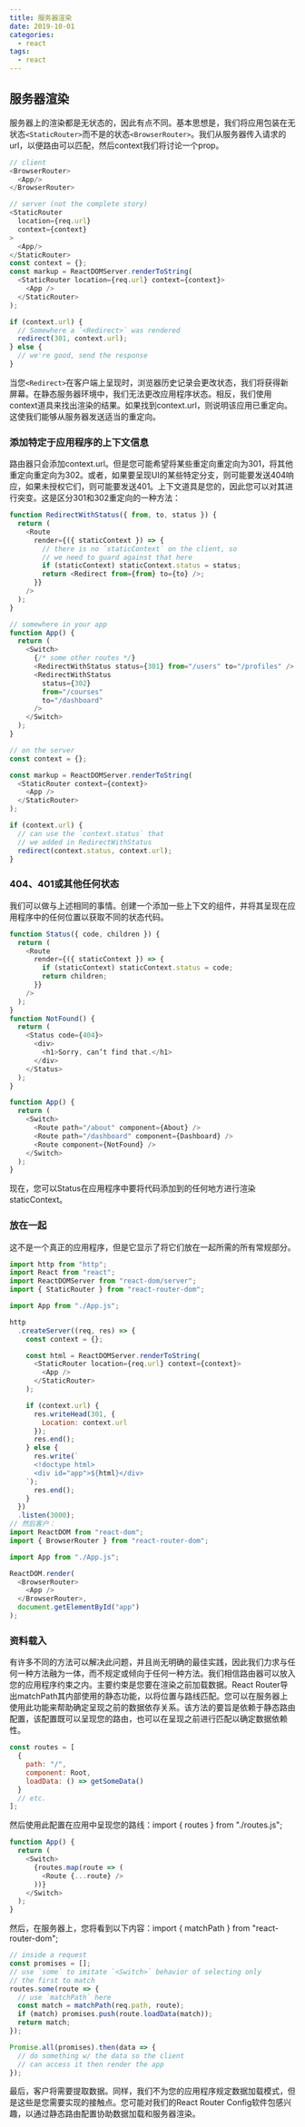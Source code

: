 ```yaml
---
title: 服务器渲染
date: 2019-10-01
categories:
  - react
tags:
  - react
---
```


## 服务器渲染

服务器上的渲染都是无状态的，因此有点不同。基本思想是，我们将应用包装在无状态`<StaticRouter>`而不是的状态`<BrowserRouter>`。我们从服务器传入请求的url，以便路由可以匹配，然后context我们将讨论一个prop。
```js
// client
<BrowserRouter>
  <App/>
</BrowserRouter>

// server (not the complete story)
<StaticRouter
  location={req.url}
  context={context}
>
  <App/>
</StaticRouter>
const context = {};
const markup = ReactDOMServer.renderToString(
  <StaticRouter location={req.url} context={context}>
    <App />
  </StaticRouter>
);

if (context.url) {
  // Somewhere a `<Redirect>` was rendered
  redirect(301, context.url);
} else {
  // we're good, send the response
}
```
当您`<Redirect>`在客户端上呈现时，浏览器历史记录会更改状态，我们将获得新屏幕。在静态服务器环境中，我们无法更改应用程序状态。相反，我们使用context道具来找出渲染的结果。如果找到context.url，则说明该应用已重定向。这使我们能够从服务器发送适当的重定向。

### 添加特定于应用程序的上下文信息

路由器只会添加context.url。但是您可能希望将某些重定向重定向为301，将其他重定向重定向为302。或者，如果要呈现UI的某些特定分支，则可能要发送404响应，如果未授权它们，则可能要发送401。上下文道具是您的，因此您可以对其进行突变。这是区分301和302重定向的一种方法：
```js
function RedirectWithStatus({ from, to, status }) {
  return (
    <Route
      render={({ staticContext }) => {
        // there is no `staticContext` on the client, so
        // we need to guard against that here
        if (staticContext) staticContext.status = status;
        return <Redirect from={from} to={to} />;
      }}
    />
  );
}

// somewhere in your app
function App() {
  return (
    <Switch>
      {/* some other routes */}
      <RedirectWithStatus status={301} from="/users" to="/profiles" />
      <RedirectWithStatus
        status={302}
        from="/courses"
        to="/dashboard"
      />
    </Switch>
  );
}

// on the server
const context = {};

const markup = ReactDOMServer.renderToString(
  <StaticRouter context={context}>
    <App />
  </StaticRouter>
);

if (context.url) {
  // can use the `context.status` that
  // we added in RedirectWithStatus
  redirect(context.status, context.url);
}
```
### 404、401或其他任何状态

我们可以做与上述相同的事情。创建一个添加一些上下文的组件，并将其呈现在应用程序中的任何位置以获取不同的状态代码。
```js
function Status({ code, children }) {
  return (
    <Route
      render={({ staticContext }) => {
        if (staticContext) staticContext.status = code;
        return children;
      }}
    />
  );
}
function NotFound() {
  return (
    <Status code={404}>
      <div>
        <h1>Sorry, can’t find that.</h1>
      </div>
    </Status>
  );
}

function App() {
  return (
    <Switch>
      <Route path="/about" component={About} />
      <Route path="/dashboard" component={Dashboard} />
      <Route component={NotFound} />
    </Switch>
  );
}
```
现在，您可以Status在应用程序中要将代码添加到的任何地方进行渲染staticContext。

### 放在一起
这不是一个真正的应用程序，但是它显示了将它们放在一起所需的所有常规部分。

```js
import http from "http";
import React from "react";
import ReactDOMServer from "react-dom/server";
import { StaticRouter } from "react-router-dom";

import App from "./App.js";

http
  .createServer((req, res) => {
    const context = {};

    const html = ReactDOMServer.renderToString(
      <StaticRouter location={req.url} context={context}>
        <App />
      </StaticRouter>
    );

    if (context.url) {
      res.writeHead(301, {
        Location: context.url
      });
      res.end();
    } else {
      res.write(`
      <!doctype html>
      <div id="app">${html}</div>
    `);
      res.end();
    }
  })
  .listen(3000);
// 然后客户：
import ReactDOM from "react-dom";
import { BrowserRouter } from "react-router-dom";

import App from "./App.js";

ReactDOM.render(
  <BrowserRouter>
    <App />
  </BrowserRouter>,
  document.getElementById("app")
);
```
### 资料载入
有许多不同的方法可以解决此问题，并且尚无明确的最佳实践，因此我们力求与任何一种方法融为一体，而不规定或倾向于任何一种方法。我们相信路由器可以放入您的应用程序约束之内。主要约束是您要在渲染之前加载数据。React Router导出matchPath其内部使用的静态功能，以将位置与路线匹配。您可以在服务器上使用此功能来帮助确定呈现之前的数据依存关系。该方法的要旨是依赖于静态路由配置，该配置既可以呈现您的路由，也可以在呈现之前进行匹配以确定数据依赖性。

```js
const routes = [
  {
    path: "/",
    component: Root,
    loadData: () => getSomeData()
  }
  // etc.
];
```
然后使用此配置在应用中呈现您的路线：import { routes } from "./routes.js";
```js
function App() {
  return (
    <Switch>
      {routes.map(route => (
        <Route {...route} />
      ))}
    </Switch>
  );
}
```
然后，在服务器上，您将看到以下内容：import { matchPath } from "react-router-dom";
```js
// inside a request
const promises = [];
// use `some` to imitate `<Switch>` behavior of selecting only
// the first to match
routes.some(route => {
  // use `matchPath` here
  const match = matchPath(req.path, route);
  if (match) promises.push(route.loadData(match));
  return match;
});

Promise.all(promises).then(data => {
  // do something w/ the data so the client
  // can access it then render the app
});
```
最后，客户将需要提取数据。同样，我们不为您的应用程序规定数据加载模式，但是这些是您需要实现的接触点。您可能对我们的React Router Config软件包感兴趣，以通过静态路由配置协助数据加载和服务器渲染。